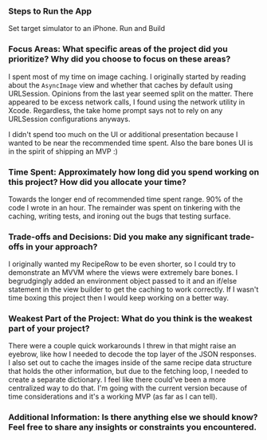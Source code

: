 ### Steps to Run the App
Set target simulator to an iPhone.
Run and Build

### Focus Areas: What specific areas of the project did you prioritize? Why did you choose to focus on these areas?
I spent most of my time on image caching. I originally started by reading about the `AsyncImage` view and whether that caches by default using URLSession.
Opinions from the last year seemed split on the matter. There appeared to be excess network calls, I found using the network utility in Xcode.
Regardless, the take home prompt says not to rely on any URLSession configurations anyways.

I didn't spend too much on the UI or additional presentation because I wanted to be near the recommended time spent. 
Also the bare bones UI is in the spirit of shipping an MVP :)

### Time Spent: Approximately how long did you spend working on this project? How did you allocate your time?
Towards the longer end of recommended time spent range. 90% of the code I wrote in an hour. The remainder was spent on tinkering with the caching, 
writing tests, and ironing out the bugs that testing surface.

### Trade-offs and Decisions: Did you make any significant trade-offs in your approach?
I originally wanted my RecipeRow to be even shorter, so I could try to demonstrate an MVVM where the views were extremely bare bones.
I begrudgingly added an environment object passed to it and an if/else statement in the view builder to get the caching to work correctly.
If I wasn't time boxing this project then I would keep working on a better way.

### Weakest Part of the Project: What do you think is the weakest part of your project?
There were a couple quick workarounds I threw in that might raise an eyebrow, like how I needed to decode the top layer of the JSON responses.
I also set out to cache the images inside of the same recipe data structure that holds the other information, but due to the fetching loop, I needed to 
create a separate dictionary. I feel like there could've been a more centralized way to do that. I'm going with the current version because of time
considerations and it's a working MVP (as far as I can tell).


### Additional Information: Is there anything else we should know? Feel free to share any insights or constraints you encountered.